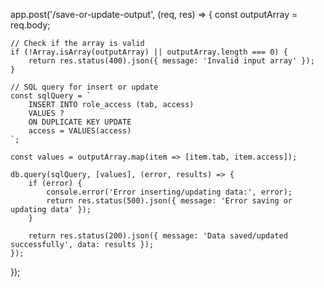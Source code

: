 app.post('/save-or-update-output', (req, res) => {
    const outputArray = req.body;

    // Check if the array is valid
    if (!Array.isArray(outputArray) || outputArray.length === 0) {
        return res.status(400).json({ message: 'Invalid input array' });
    }

    // SQL query for insert or update
    const sqlQuery = `
        INSERT INTO role_access (tab, access) 
        VALUES ? 
        ON DUPLICATE KEY UPDATE 
        access = VALUES(access)
    `;

    const values = outputArray.map(item => [item.tab, item.access]);

    db.query(sqlQuery, [values], (error, results) => {
        if (error) {
            console.error('Error inserting/updating data:', error);
            return res.status(500).json({ message: 'Error saving or updating data' });
        }

        return res.status(200).json({ message: 'Data saved/updated successfully', data: results });
    });
});
